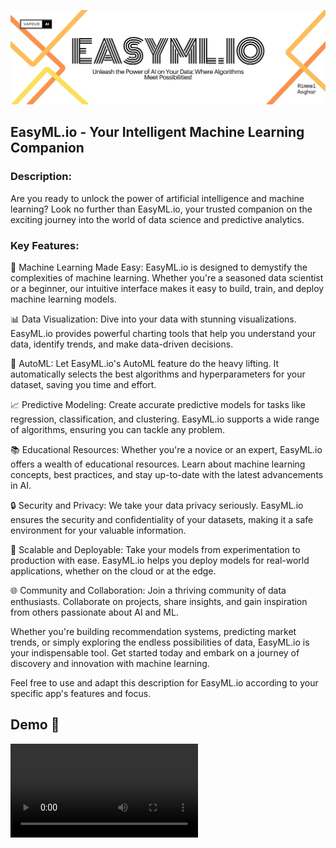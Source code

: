 ![](https://github.com/rimmelasghar/EasyML.io/blob/main/imgs/easyml-cover.jpg)

## EasyML.io - Your Intelligent Machine Learning Companion

### Description:

Are you ready to unlock the power of artificial intelligence and machine learning? Look no further than EasyML.io, your trusted companion on the exciting journey into the world of data science and predictive analytics.

### Key Features:

🤖 Machine Learning Made Easy: EasyML.io is designed to demystify the complexities of machine learning. Whether you're a seasoned data scientist or a beginner, our intuitive interface makes it easy to build, train, and deploy machine learning models.

📊 Data Visualization: Dive into your data with stunning visualizations. EasyML.io provides powerful charting tools that help you understand your data, identify trends, and make data-driven decisions.

🧠 AutoML: Let EasyML.io's AutoML feature do the heavy lifting. It automatically selects the best algorithms and hyperparameters for your dataset, saving you time and effort.

📈 Predictive Modeling: Create accurate predictive models for tasks like regression, classification, and clustering. EasyML.io supports a wide range of algorithms, ensuring you can tackle any problem.

📚 Educational Resources: Whether you're a novice or an expert, EasyML.io offers a wealth of educational resources. Learn about machine learning concepts, best practices, and stay up-to-date with the latest advancements in AI.

🔒 Security and Privacy: We take your data privacy seriously. EasyML.io ensures the security and confidentiality of your datasets, making it a safe environment for your valuable information.

🚀 Scalable and Deployable: Take your models from experimentation to production with ease. EasyML.io helps you deploy models for real-world applications, whether on the cloud or at the edge.

🌐 Community and Collaboration: Join a thriving community of data enthusiasts. Collaborate on projects, share insights, and gain inspiration from others passionate about AI and ML.

Whether you're building recommendation systems, predicting market trends, or simply exploring the endless possibilities of data, EasyML.io is your indispensable tool. Get started today and embark on a journey of discovery and innovation with machine learning.

Feel free to use and adapt this description for EasyML.io according to your specific app's features and focus.

## Demo 🚀
<video controls>
  <source src="https://github.com/rimmelasghar/EasyML.io/blob/main/imgs/demo.mp4" type="video/mp4">
  Your browser does not support the video tag.
</video>


